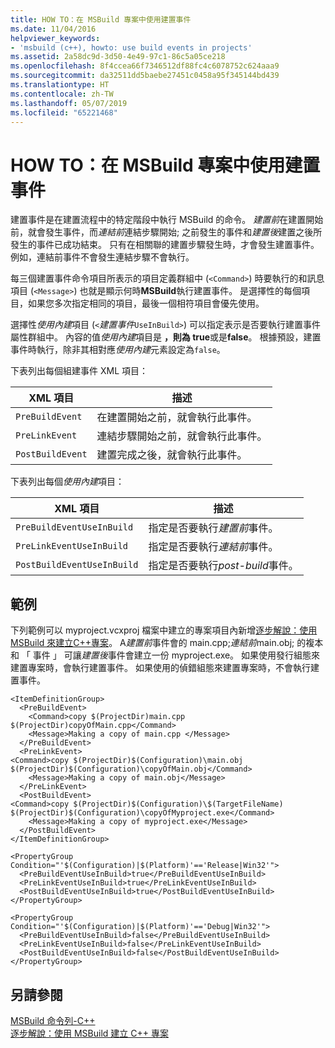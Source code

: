 ```yaml
---
title: HOW TO：在 MSBuild 專案中使用建置事件
ms.date: 11/04/2016
helpviewer_keywords:
- 'msbuild (c++), howto: use build events in projects'
ms.assetid: 2a58dc9d-3d50-4e49-97c1-86c5a05ce218
ms.openlocfilehash: 8f4ccea66f7346512df88fc4c6078752c624aaa9
ms.sourcegitcommit: da32511dd5baebe27451c0458a95f345144bd439
ms.translationtype: HT
ms.contentlocale: zh-TW
ms.lasthandoff: 05/07/2019
ms.locfileid: "65221468"
---
```

# <a name="how-to-use-build-events-in-msbuild-projects"></a>HOW TO：在 MSBuild 專案中使用建置事件

建置事件是在建置流程中的特定階段中執行 MSBuild 的命令。 *建置前*在建置開始前，就會發生事件，而*連結前*連結步驟開始; 之前發生的事件和*建置後*建置之後所發生的事件已成功結束。 只有在相關聯的建置步驟發生時，才會發生建置事件。 例如，連結前事件不會發生連結步驟不會執行。

每三個建置事件命令項目所表示的項目定義群組中 (`<Command>`) 時要執行的和訊息項目 (`<Message>`) 也就是顯示何時**MSBuild**執行建置事件。 是選擇性的每個項目，如果您多次指定相同的項目，最後一個相符項目會優先使用。

選擇性*使用內建*項目 (`<`*建置事件*`UseInBuild>`) 可以指定表示是否要執行建置事件屬性群組中。 內容的值*使用內建*項目是 **，則為 true**或是**false**。 根據預設，建置事件時執行，除非其相對應*使用內建*元素設定為`false`。

下表列出每個組建事件 XML 項目：

|XML 項目|描述|
|-----------------|-----------------|
|`PreBuildEvent`|在建置開始之前，就會執行此事件。|
|`PreLinkEvent`|連結步驟開始之前，就會執行此事件。|
|`PostBuildEvent`|建置完成之後，就會執行此事件。|

下表列出每個*使用內建*項目：

|XML 項目|描述|
|-----------------|-----------------|
|`PreBuildEventUseInBuild`|指定是否要執行*建置前*事件。|
|`PreLinkEventUseInBuild`|指定是否要執行*連結前*事件。|
|`PostBuildEventUseInBuild`|指定是否要執行*post-build*事件。|

## <a name="example"></a>範例

下列範例可以 myproject.vcxproj 檔案中建立的專案項目內新增[逐步解說：使用 MSBuild 來建立C++專案](walkthrough-using-msbuild-to-create-a-visual-cpp-project.md)。 A*建置前*事件會的 main.cpp;*連結前*main.obj; 的複本和 「 事件 」 可讓*建置後*事件會建立一份 myproject.exe。 如果使用發行組態來建置專案時，會執行建置事件。 如果使用的偵錯組態來建置專案時，不會執行建置事件。

```
<ItemDefinitionGroup>
  <PreBuildEvent>
    <Command>copy $(ProjectDir)main.cpp $(ProjectDir)copyOfMain.cpp</Command>
    <Message>Making a copy of main.cpp </Message>
  </PreBuildEvent>
  <PreLinkEvent>
<Command>copy $(ProjectDir)$(Configuration)\main.obj $(ProjectDir)$(Configuration)\copyOfMain.obj</Command>
    <Message>Making a copy of main.obj</Message>
  </PreLinkEvent>
  <PostBuildEvent>
<Command>copy $(ProjectDir)$(Configuration)\$(TargetFileName) $(ProjectDir)$(Configuration)\copyOfMyproject.exe</Command>
    <Message>Making a copy of myproject.exe</Message>
  </PostBuildEvent>
</ItemDefinitionGroup>

<PropertyGroup Condition="'$(Configuration)|$(Platform)'=='Release|Win32'">
  <PreBuildEventUseInBuild>true</PreBuildEventUseInBuild>
  <PreLinkEventUseInBuild>true</PreLinkEventUseInBuild>
  <PostBuildEventUseInBuild>true</PostBuildEventUseInBuild>
</PropertyGroup>

<PropertyGroup Condition="'$(Configuration)|$(Platform)'=='Debug|Win32'">
  <PreBuildEventUseInBuild>false</PreBuildEventUseInBuild>
  <PreLinkEventUseInBuild>false</PreLinkEventUseInBuild>
  <PostBuildEventUseInBuild>false</PostBuildEventUseInBuild>
</PropertyGroup>
```

## <a name="see-also"></a>另請參閱

[MSBuild 命令列-C++](msbuild-visual-cpp.md)<br/>
[逐步解說：使用 MSBuild 建立 C++ 專案](walkthrough-using-msbuild-to-create-a-visual-cpp-project.md)
